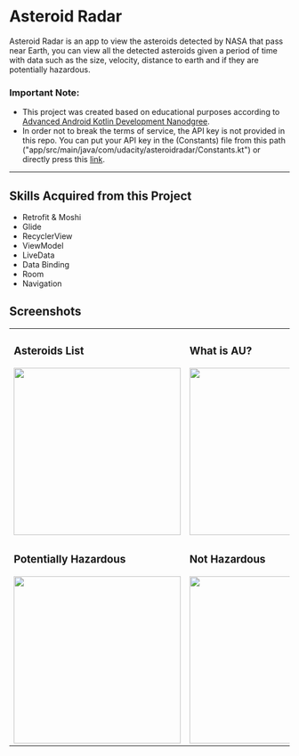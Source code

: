 # Asteroid Radar <br>
Asteroid Radar is an app to view the asteroids detected by NASA that pass near Earth, you can view all the detected asteroids given a period of time with data such as the size, velocity, distance to earth and if they are potentially hazardous. 



### Important Note:
<ul>
  <li>This project was created based on educational purposes according to 
    <a href="https://www.udacity.com/course/android-kotlin-developer-nanodegree--nd940">Advanced Android Kotlin Development Nanodgree</a>.
  </li>
  <li>In order not to break the terms of service, the API key is not provided in this repo. 
    You can put your API key in the (Constants) file from this path ("app/src/main/java/com/udacity/asteroidradar/Constants.kt") or directly press this 
    <a href="https://github.com/MohamedSamir21/AsteroidRadar/blob/master/app/src/main/java/com/udacity/asteroidradar/Constants.kt">link</a>.
  </li>
</ul>
<hr>

## Skills Acquired from this Project
<ul>
  <li>Retrofit & Moshi</li>
  <li>Glide</li>
  <li>RecyclerView</li>
  <li>ViewModel</li>
  <li>LiveData</li>
  <li>Data Binding</li>
  <li>Room</li>
  <li>Navigation</li>
</ul>

## Screenshots
<table>
  <tr>
    <td>
      <h3>Asteroids List</h3>
      <img src="https://github.com/MohamedSamir21/AsteroidRadar/assets/75276673/ee6a8c88-60d2-4ebe-bffc-a50bcd64952e" style="width: 300px;">
    </td>
    <td>
      <h3>What is AU?</h3>
      <img src="https://github.com/MohamedSamir21/AsteroidRadar/assets/75276673/03100fdb-f68f-430c-b3ee-7535d8af0bc1" style="width: 300px;">
    </td>
  </tr>
  <tr>
    <td>
      <h3>Potentially Hazardous</h3>
      <img src="https://github.com/MohamedSamir21/AsteroidRadar/assets/75276673/2d898467-2e12-4cbd-8c53-988a249dd841" style="width: 300px;">
    </td>
    <td>
      <h3>Not Hazardous</h3>
      <img src="https://github.com/MohamedSamir21/AsteroidRadar/assets/75276673/559489da-9658-4160-a786-815d4a5ec5de" style="width: 300px;">
    </td>
  </tr>
</table>
